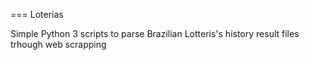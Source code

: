 === Loterias

Simple Python 3 scripts to parse Brazilian Lotteris's history result files trhough web scrapping

